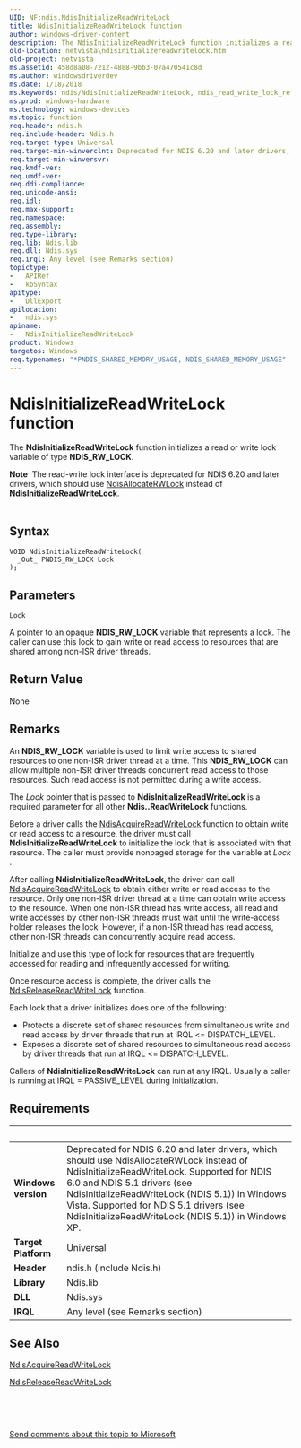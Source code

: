 ```yaml
---
UID: NF:ndis.NdisInitializeReadWriteLock
title: NdisInitializeReadWriteLock function
author: windows-driver-content
description: The NdisInitializeReadWriteLock function initializes a read or write lock variable of type NDIS_RW_LOCK.Note  The read-write lock interface is deprecated for NDIS 6.20 and later drivers, which should use NdisAllocateRWLock instead of NdisInitializeReadWriteLock.
old-location: netvista\ndisinitializereadwritelock.htm
old-project: netvista
ms.assetid: 458d8a08-7212-4888-9bb3-07a470541c8d
ms.author: windowsdriverdev
ms.date: 1/18/2018
ms.keywords: ndis/NdisInitializeReadWriteLock, ndis_read_write_lock_ref_a74c25e4-58af-4fb0-9c5a-0fc29bad9aa7.xml, netvista.ndisinitializereadwritelock, NdisInitializeReadWriteLock function [Network Drivers Starting with Windows Vista], NdisInitializeReadWriteLock
ms.prod: windows-hardware
ms.technology: windows-devices
ms.topic: function
req.header: ndis.h
req.include-header: Ndis.h
req.target-type: Universal
req.target-min-winverclnt: Deprecated for NDIS 6.20 and later drivers, which should use NdisAllocateRWLock instead of NdisInitializeReadWriteLock. Supported for NDIS 6.0 and NDIS 5.1 drivers (see    NdisInitializeReadWriteLock   (NDIS 5.1)) in Windows Vista. Supported for NDIS 5.1 drivers (see    NdisInitializeReadWriteLock   (NDIS 5.1)) in Windows XP.
req.target-min-winversvr: 
req.kmdf-ver: 
req.umdf-ver: 
req.ddi-compliance: 
req.unicode-ansi: 
req.idl: 
req.max-support: 
req.namespace: 
req.assembly: 
req.type-library: 
req.lib: Ndis.lib
req.dll: Ndis.sys
req.irql: Any level (see Remarks section)
topictype:
-	APIRef
-	kbSyntax
apitype:
-	DllExport
apilocation:
-	ndis.sys
apiname:
-	NdisInitializeReadWriteLock
product: Windows
targetos: Windows
req.typenames: "*PNDIS_SHARED_MEMORY_USAGE, NDIS_SHARED_MEMORY_USAGE"
---
```



# NdisInitializeReadWriteLock function
The
  <b>NdisInitializeReadWriteLock</b> function initializes a read or write lock variable of type 
  <b>NDIS_RW_LOCK</b>.
<div class="alert"><b>Note</b>  The read-write lock interface is deprecated for NDIS 6.20 and later drivers, which should use <a href="..\ndis\nf-ndis-ndisallocaterwlock.md">NdisAllocateRWLock</a> instead of <b>NdisInitializeReadWriteLock</b>.</div><div> </div>

## Syntax

````
VOID NdisInitializeReadWriteLock(
  _Out_ PNDIS_RW_LOCK Lock
);
````

## Parameters

`Lock`

A pointer to an opaque 
     <b>NDIS_RW_LOCK</b> variable that represents a lock. The caller can use this lock to gain write or read
     access to resources that are shared among non-ISR driver threads.


## Return Value

None

## Remarks

An 
    <b>NDIS_RW_LOCK</b> variable is used to limit write access to shared resources to one non-ISR driver
    thread at a time. This 
    <b>NDIS_RW_LOCK</b> can allow multiple non-ISR driver threads concurrent read access to those resources.
    Such read access is not permitted during a write access.

The 
    <i>Lock</i> pointer that is passed to 
    <b>NdisInitializeReadWriteLock</b> is a required parameter for all other 
    <b>Ndis..ReadWriteLock</b> functions.

Before a driver calls the 
    <a href="..\ndis\nf-ndis-ndisacquirereadwritelock.md">NdisAcquireReadWriteLock</a> function
    to obtain write or read access to a resource, the driver must call 
    <b>NdisInitializeReadWriteLock</b> to initialize the lock that is associated with that resource. The
    caller must provide nonpaged storage for the variable at 
    <i>Lock</i> .

After calling 
    <b>NdisInitializeReadWriteLock</b>, the driver can call 
    <a href="..\ndis\nf-ndis-ndisacquirereadwritelock.md">NdisAcquireReadWriteLock</a> to obtain either write or read access to the resource. Only one non-ISR
    driver thread at a time can obtain write access to the resource. When one non-ISR thread has write
    access, all read and write accesses by other non-ISR threads must wait until the write-access holder
    releases the lock. However, if a non-ISR thread has read access, other non-ISR threads can concurrently
    acquire read access.

Initialize and use this type of lock for resources that are frequently accessed for reading and
    infrequently accessed for writing.

Once resource access is complete, the driver calls the 
    <a href="..\ndis\nf-ndis-ndisreleasereadwritelock.md">
    NdisReleaseReadWriteLock</a> function.

Each lock that a driver initializes does one of the following:

<ul>
<li>
Protects a discrete set of shared resources from simultaneous write and read access by driver
      threads that run at IRQL &lt;= DISPATCH_LEVEL.

</li>
<li>
Exposes a discrete set of shared resources to simultaneous read access by driver threads that run at
      IRQL &lt;= DISPATCH_LEVEL.

</li>
</ul>
Callers of 
    <b>NdisInitializeReadWriteLock</b> can run at any IRQL. Usually a caller is running at IRQL =
    PASSIVE_LEVEL during initialization.

## Requirements
| &nbsp; | &nbsp; |
| ---- |:---- |
| **Windows version** | Deprecated for NDIS 6.20 and later drivers, which should use NdisAllocateRWLock instead of NdisInitializeReadWriteLock. Supported for NDIS 6.0 and NDIS 5.1 drivers (see    NdisInitializeReadWriteLock   (NDIS 5.1)) in Windows Vista. Supported for NDIS 5.1 drivers (see    NdisInitializeReadWriteLock   (NDIS 5.1)) in Windows XP.  |
| **Target Platform** | Universal |
| **Header** | ndis.h (include Ndis.h) |
| **Library** | Ndis.lib |
| **DLL** | Ndis.sys |
| **IRQL** | Any level (see Remarks section) |

## See Also

<a href="..\ndis\nf-ndis-ndisacquirereadwritelock.md">NdisAcquireReadWriteLock</a>



<a href="..\ndis\nf-ndis-ndisreleasereadwritelock.md">NdisReleaseReadWriteLock</a>



 

 

<a href="mailto:wsddocfb@microsoft.com?subject=Documentation%20feedback [netvista\netvista]:%20NdisInitializeReadWriteLock function%20 RELEASE:%20(1/18/2018)&amp;body=%0A%0APRIVACY STATEMENT%0A%0AWe use your feedback to improve the documentation. We don't use your email address for any other purpose, and we'll remove your email address from our system after the issue that you're reporting is fixed. While we're working to fix this issue, we might send you an email message to ask for more info. Later, we might also send you an email message to let you know that we've addressed your feedback.%0A%0AFor more info about Microsoft's privacy policy, see http://privacy.microsoft.com/en-us/default.aspx." title="Send comments about this topic to Microsoft">Send comments about this topic to Microsoft</a>
